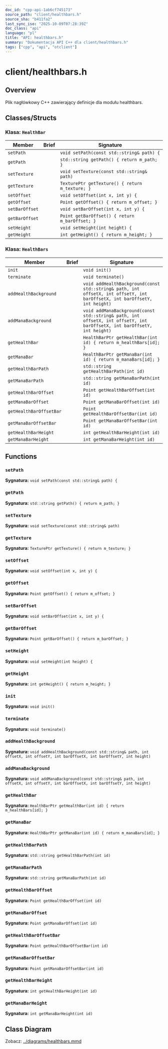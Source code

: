 ```yaml
---
doc_id: "cpp-api-1ab6cf745173"
source_path: "client/healthbars.h"
source_sha: "b411fa2"
last_sync_iso: "2025-10-09T07:28:39Z"
doc_class: "api"
language: "pl"
title: "API: healthbars.h"
summary: "Dokumentacja API C++ dla client/healthbars.h"
tags: ["cpp", "api", "otclient"]
---
```


# client/healthbars.h

## Overview

Plik nagłówkowy C++ zawierający definicje dla modułu healthbars.

## Classes/Structs

### Klasa: `HealthBar`

| Member | Brief | Signature |
|--------|-------|-----------|
| `setPath` |  | `void setPath(const std::string& path) {` |
| `getPath` |  | `std::string getPath() { return m_path; }` |
| `setTexture` |  | `void setTexture(const std::string& path)` |
| `getTexture` |  | `TexturePtr getTexture() { return m_texture; }` |
| `setOffset` |  | `void setOffset(int x, int y) {` |
| `getOffset` |  | `Point getOffset() { return m_offset; }` |
| `setBarOffset` |  | `void setBarOffset(int x, int y) {` |
| `getBarOffset` |  | `Point getBarOffset() { return m_barOffset; }` |
| `setHeight` |  | `void setHeight(int height) {` |
| `getHeight` |  | `int getHeight() { return m_height; }` |

### Klasa: `HealthBars`

| Member | Brief | Signature |
|--------|-------|-----------|
| `init` |  | `void init()` |
| `terminate` |  | `void terminate()` |
| `addHealthBackground` |  | `void addHealthBackground(const std::string& path, int offsetX, int offsetY, int barOffsetX, int barOffsetY, int height)` |
| `addManaBackground` |  | `void addManaBackground(const std::string& path, int offsetX, int offsetY, int barOffsetX, int barOffsetY, int height)` |
| `getHealthBar` |  | `HealthBarPtr getHealthBar(int id) { return m_healthBars[id]; }` |
| `getManaBar` |  | `HealthBarPtr getManaBar(int id) { return m_manaBars[id]; }` |
| `getHealthBarPath` |  | `std::string getHealthBarPath(int id)` |
| `getManaBarPath` |  | `std::string getManaBarPath(int id)` |
| `getHealthBarOffset` |  | `Point getHealthBarOffset(int id)` |
| `getManaBarOffset` |  | `Point getManaBarOffset(int id)` |
| `getHealthBarOffsetBar` |  | `Point getHealthBarOffsetBar(int id)` |
| `getManaBarOffsetBar` |  | `Point getManaBarOffsetBar(int id)` |
| `getHealthBarHeight` |  | `int getHealthBarHeight(int id)` |
| `getManaBarHeight` |  | `int getManaBarHeight(int id)` |

## Functions

### `setPath`

**Sygnatura:** `void setPath(const std::string& path) {`

### `getPath`

**Sygnatura:** `std::string getPath() { return m_path; }`

### `setTexture`

**Sygnatura:** `void setTexture(const std::string& path)`

### `getTexture`

**Sygnatura:** `TexturePtr getTexture() { return m_texture; }`

### `setOffset`

**Sygnatura:** `void setOffset(int x, int y) {`

### `getOffset`

**Sygnatura:** `Point getOffset() { return m_offset; }`

### `setBarOffset`

**Sygnatura:** `void setBarOffset(int x, int y) {`

### `getBarOffset`

**Sygnatura:** `Point getBarOffset() { return m_barOffset; }`

### `setHeight`

**Sygnatura:** `void setHeight(int height) {`

### `getHeight`

**Sygnatura:** `int getHeight() { return m_height; }`

### `init`

**Sygnatura:** `void init()`

### `terminate`

**Sygnatura:** `void terminate()`

### `addHealthBackground`

**Sygnatura:** `void addHealthBackground(const std::string& path, int offsetX, int offsetY, int barOffsetX, int barOffsetY, int height)`

### `addManaBackground`

**Sygnatura:** `void addManaBackground(const std::string& path, int offsetX, int offsetY, int barOffsetX, int barOffsetY, int height)`

### `getHealthBar`

**Sygnatura:** `HealthBarPtr getHealthBar(int id) { return m_healthBars[id]; }`

### `getManaBar`

**Sygnatura:** `HealthBarPtr getManaBar(int id) { return m_manaBars[id]; }`

### `getHealthBarPath`

**Sygnatura:** `std::string getHealthBarPath(int id)`

### `getManaBarPath`

**Sygnatura:** `std::string getManaBarPath(int id)`

### `getHealthBarOffset`

**Sygnatura:** `Point getHealthBarOffset(int id)`

### `getManaBarOffset`

**Sygnatura:** `Point getManaBarOffset(int id)`

### `getHealthBarOffsetBar`

**Sygnatura:** `Point getHealthBarOffsetBar(int id)`

### `getManaBarOffsetBar`

**Sygnatura:** `Point getManaBarOffsetBar(int id)`

### `getHealthBarHeight`

**Sygnatura:** `int getHealthBarHeight(int id)`

### `getManaBarHeight`

**Sygnatura:** `int getManaBarHeight(int id)`

## Class Diagram

Zobacz: [../diagrams/healthbars.mmd](../diagrams/healthbars.mmd)
